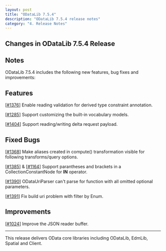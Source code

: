 ```yaml
---
layout: post
title: "ODataLib 7.5.4"
description: "ODataLib 7.5.4 release notes"
category: "4. Release Notes"
---
```


## Changes in ODataLib 7.5.4 Release ##

## Notes ##

ODataLib 7.5.4 includes the following new features, bug fixes and improvements:

## Features ##

[[#1376](https://github.com/OData/odata.net/pull/1376)] Enable reading validation for derived type constraint annotation.

[[#1285](https://github.com/OData/odata.net/issues/1285)] Support customizing the built-in vocabulary models.

[[#1404](https://github.com/OData/odata.net/pull/1404)] Support reading/writing delta request payload.

## Fixed Bugs ##

[[#1368](https://github.com/OData/odata.net/issues/1368)] Make aliases created in compute() transformation visible for following transforms/query options.

[[#1385](https://github.com/OData/odata.net/issues/1385)] & [[#1164](https://github.com/OData/odata.net/issues/1164)] Support parantheses and brackets in a CollectionConstantNode for **IN** operator.

[[#1390](https://github.com/OData/odata.net/issues/1390)] ODataUriParser can't parse for function with all omitted optional parameters.

[[#1391](https://github.com/OData/odata.net/pull/1391)] Fix build uri problem with filter by Enum.

## Improvements ##

[[#1024](https://github.com/OData/odata.net/issues/1024)] Improve the JSON reader buffer.

---

This release delivers OData core libraries including ODataLib, EdmLib, Spatial and Client.
